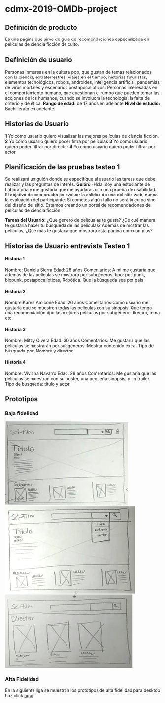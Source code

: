 # cdmx-2019-OMDb-project
## Definición de producto
Es una página que sirve de guía de recomendaciones especializada en películas de ciencia ficción de culto.

## Definición de usuario
Personas inmersas en la cultura pop, que gustan de temas relacionados con la ciencia, extraterrestres, viajes en el tiempo, historias futuristas, elementos tecnológicos, robots, androides, inteligencia artificial, pandemias de virus mortales y escenarios postapocalípticos. 
Personas interesadas en el comportamiento humano, que cuestionan el rumbo que pueden tomar las acciones de los humanos, cuando se involucra la tecnología, la falta de criterio y de ética.
**Rango de edad:** de 17 años en adelante
**Nivel de estudio:** Bachillerato en adelante.

## Historias de Usuario
**1** Yo como usuario quiero visualizar las mejores películas de ciencia ficción.
**2** Yo como usuario quiero poder filtra por películas
**3** Yo como usuario quiero poder filtrar por director
**4** Yo como usuario quiero poder filtrar por actor

## Planificación de las pruebas testeo 1
Se realizará un guión donde se especifíque al usuario las tareas que debe realizar y las preguntas de interés.
**Guión:** 
-Hola, soy una estudiante de Laboratoria y me gustaría que me ayudaras con una prueba de usabilidad. El objetivo de esta prueba es evaluar la calidad de uso del sitio web, nunca la evaluación del participante. Si cometes algún fallo no será tu culpa sino del diseño del sitio. Estamos creando un portal de recomendaciones de películas de ciencia ficción. 

**Tareas del Usuario:**
¿Que genero de pelìcualas te gusta?
¿De qué manera te gustaría hacer tu búsqueda de las películas?
Además de mostrar las películas, ¿Que más te gustaría que mostrará esta página como un plus?

## Historias de Usuario entrevista Testeo 1
#### Historia 1 
Nombre: Daniela Sierra
Edad: 28 años
Comentarios: A mi me gustarìa que además de las películas se mostrará por subgéneros, tipo: postpunk, biopunk, postapocalípticas, Robòtica. Que la búsqueda sea por país

#### Historia 2
Nombre:Karen Amicone
Edad: 26 años
Comentarios:Como usuario me gustarìa que se muestren todas las peliculas con su sinopsis. Que tenga una recomendación tipo las mejores películas por subgénero, director, tema etc.

#### Historia 3 
Nombre: Mitzy Olvera
Edad: 30 años
Comentarios: Me gustaría que las películas se mostrarán por subgéneros. Mostrar contenido extra. Tipo de búsqueda por: Nombre y director.

#### Historia 4
Nombre: Viviana Navarro
Edad: 28 años
Comentarios: Me gustaría que las películas se muestran con su poster, una pequeña sinopsis, y un trailer. Tipo de búsqueda: título y actor.

## Prototipos 

### Baja fidelidad
![LFP_1](https://github.com/Andrea0611/cdmx-2019-OMDb-project/blob/rama-andreaparrilla/src/images/prototipoBaja1.jpg)
![LFP_2](https://github.com/Andrea0611/cdmx-2019-OMDb-project/blob/rama-andreaparrilla/src/images/prototipoBaja2.jpg)
![LFP_3](https://github.com/Andrea0611/cdmx-2019-OMDb-project/blob/rama-andreaparrilla/src/images/prototipoBaja3.jpg)

### Alta Fidelidad
En la siguiente liga se muestran los prototipos de alta fidelidad para desktop haz click [aquí](https://www.figma.com/file/d26nQ35xtkUtyp7PpUxd3HyB/Sci-Film?node-id=0%3A1)
